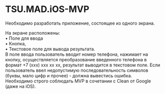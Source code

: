 # TSU.MAD.iOS-MVP
Необходимо разработать приложение, состоящее из одного экрана.
<div>На экране расположены:</div>
<div>• Поле для ввода</div>
<div>• Кнопка,</div>
<div>• Текстовое поле для вывода результата.</div>
<div>В поле ввода пользователь вводит номер телефона, нажимает на кнопку, осуществляется преобразование введенного телефона в формат +7 (ххх) ххх хх хх, результат выводится в текстовом поле. Если пользователь ввел недопустимую последовательность символов (буквы, мало цифр и прочее) - должна вывестись ошибка.</div>
<div>Необходимо строго соблюдать MVP в сочетании с Clean от Google (даже на iOS).</div>


